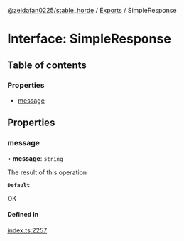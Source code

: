 [@zeldafan0225/stable_horde](../README.md) / [Exports](../modules.md) / SimpleResponse

# Interface: SimpleResponse

## Table of contents

### Properties

- [message](SimpleResponse.md#message)

## Properties

### message

• **message**: `string`

The result of this operation

**`Default`**

OK

#### Defined in

[index.ts:2257](https://github.com/ZeldaFan0225/stable_horde/blob/6d32b90/index.ts#L2257)
